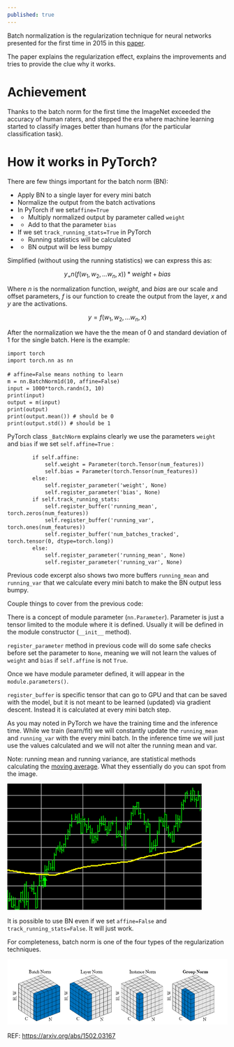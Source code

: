 ```yaml
---
published: true
---
```

Batch normalization is the regularization technique for neural networks presented for the first time in 2015 in this [paper](https://arxiv.org/abs/1502.03167).  

The paper explains the regularization effect, explains the improvements and tries to provide the clue why it works.

# Achievement

Thanks to the batch norm for the first time the ImageNet exceeded the accuracy of human raters, and stepped the era where machine learning started to classify images better than humans (for the particular classification task).


# How it works in PyTorch?

There are few things important for the batch norm (BN):

* Apply BN to a single layer for every mini batch
* Normalize the output from the batch activations
* In PyTorch if we set`affine=True`
* *  Multiply normalized output by parameter called `weight`
* * Add to that the parameter `bias`
* If we set `track_running_stats=True` in PyTorch
* * Running statistics will be calculated
* * BN output will be less bumpy 

Simplified (without using the running statistics) we can express this as:

$$y_ = n(f(w_1, w_2, ... w_n, x)) * weight + bias$$

Where $n$ is the normalization function, $weight$, and $bias$ are our scale and offset parameters, $f$ is our function to create the output from the layer, $x$ and $y$ are the activations.

$$y = f(w_1, w_2, ... w_n, x)$$


After the normalization we have the the mean of 0 and standard deviation of 1 for the single batch. Here is the example:

```
import torch
import torch.nn as nn

# affine=False means nothing to learn
m = nn.BatchNorm1d(10, affine=False)
input = 1000*torch.randn(3, 10)
print(input)
output = m(input)
print(output)
print(output.mean()) # should be 0
print(output.std()) # should be 1
```

PyTorch class `_BatchNorm` explains clearly we use the parameters `weight` and `bias` if we set `self.affine=True` :

```
        if self.affine:
            self.weight = Parameter(torch.Tensor(num_features))
            self.bias = Parameter(torch.Tensor(num_features))
        else:
            self.register_parameter('weight', None)
            self.register_parameter('bias', None)
        if self.track_running_stats:
            self.register_buffer('running_mean', torch.zeros(num_features))
            self.register_buffer('running_var', torch.ones(num_features))
            self.register_buffer('num_batches_tracked', torch.tensor(0, dtype=torch.long))
        else:
            self.register_parameter('running_mean', None)
            self.register_parameter('running_var', None)
```

Previous code excerpt also shows two more buffers `running_mean` and `running_var` that we calculate every mini batch to make the BN output less bumpy.

Couple things to cover from the previous code:

There is a concept of module parameter (`nn.Parameter`). Parameter is just a tensor limited to the module where it is defined. 
Usually it will be defined in the module constructor (`__init__` method).

`register_parameter` method in previous code will do some safe checks before set the parameter to `None`, meaning we will not learn the values of `weight` and `bias` if `self.affine` is not `True`.

Once we have module parameter defined, it will appear in the `module.parameters()`.

`register_buffer` is specific tensor that can go to GPU and that can be saved with the model, but it is not meant to be learned (updated) via gradient descent. Instead it is calculated at every mini batch step.

As you may noted in PyTorch we have the training time and the inference time. While we train (learn/fit) we will constantly update the `running_mean` and `running_var` with the every mini batch. In the inference time we will just use the values calculated and we will not alter the running mean and var.

Note: running mean and running variance, are statistical methods calculating the [moving average](https://en.wikipedia.org/wiki/Moving_average). What they essentially do you can spot from the image.

![IMG](/images/maverage.png)

It is possible to use BN even if we set `affine=False` and `track_running_stats=False`. It will just work.

For completeness, batch norm is one of the four types of the regularization techniques.

![IMG](/images/batch1.png)

REF: https://arxiv.org/abs/1502.03167